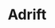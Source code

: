 ---
ep: 195
title: "Adrift"
imglink: "https://live.staticflickr.com/65535/50998425672_64a1b4e547_o.jpg"
thumbnail: "https://live.staticflickr.com/65535/50998425672_377d961938_q.jpg"
alt: "A tape recorder caught in a red spiderweb."
name: "Paula.Rize"
---